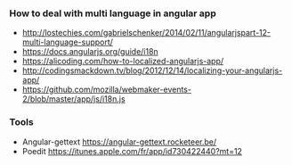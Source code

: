 ### How to deal with multi language in angular app


* http://lostechies.com/gabrielschenker/2014/02/11/angularjspart-12-multi-language-support/
* https://docs.angularjs.org/guide/i18n
* https://alicoding.com/how-to-localized-angularjs-app/
* http://codingsmackdown.tv/blog/2012/12/14/localizing-your-angularjs-app/
* https://github.com/mozilla/webmaker-events-2/blob/master/app/js/i18n.js


### Tools 

* Angular-gettext https://angular-gettext.rocketeer.be/
* Poedit https://itunes.apple.com/fr/app/id730422440?mt=12